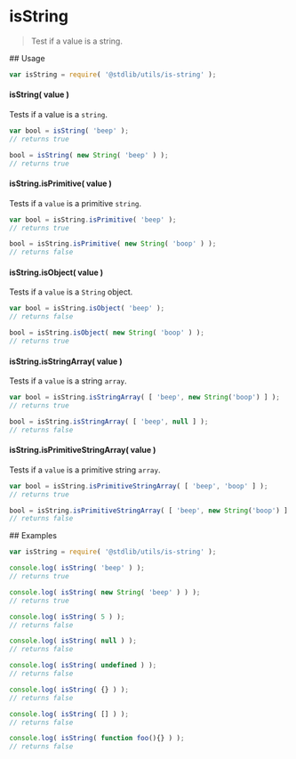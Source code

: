 isString
===
> Test if a value is a string.

<section class="usage">
## Usage

``` javascript
var isString = require( '@stdlib/utils/is-string' );
```


#### isString( value )

Tests if a value is a `string`.

``` javascript
var bool = isString( 'beep' );
// returns true

bool = isString( new String( 'beep' ) );
// returns true
```

#### isString.isPrimitive( value )

Tests if a `value` is a primitive `string`.

``` javascript
var bool = isString.isPrimitive( 'beep' );
// returns true

bool = isString.isPrimitive( new String( 'boop' ) );
// returns false
```

#### isString.isObject( value )

Tests if a `value` is a `String` object.

``` javascript
var bool = isString.isObject( 'beep' );
// returns false

bool = isString.isObject( new String( 'boop' ) );
// returns true
```

#### isString.isStringArray( value )

Tests if a `value` is a string `array`.

``` javascript
var bool = isString.isStringArray( [ 'beep', new String('boop') ] );
// returns true

bool = isString.isStringArray( [ 'beep', null ] );
// returns false
```

#### isString.isPrimitiveStringArray( value )

Tests if a `value` is a primitive string `array`.

``` javascript
var bool = isString.isPrimitiveStringArray( [ 'beep', 'boop' ] );
// returns true

bool = isString.isPrimitiveStringArray( [ 'beep', new String('boop') ] );
// returns false
```
</section>

<!-- /.usage -->

<section class="examples">
## Examples

``` javascript
var isString = require( '@stdlib/utils/is-string' );

console.log( isString( 'beep' ) );
// returns true

console.log( isString( new String( 'beep' ) ) );
// returns true

console.log( isString( 5 ) );
// returns false

console.log( isString( null ) );
// returns false

console.log( isString( undefined ) );
// returns false

console.log( isString( {} ) );
// returns false

console.log( isString( [] ) );
// returns false

console.log( isString( function foo(){} ) );
// returns false
```
</section>

<!-- /.examples -->

<section class="links">
</section>

<!-- /.links -->
